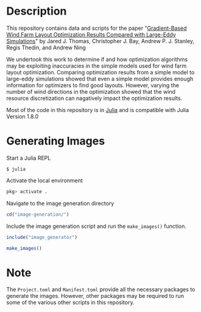 # Description

This repository contains data and scripts for the paper "[Gradient-Based Wind Farm Layout Optimization Results Compared with Large-Eddy Simulations](	
https://doi.org/10.5194/wes-2022-4)" by Jared J. Thomas, Christopher J. Bay, Andrew P. J. Stanley, Regis Thedin, and Andrew Ning

We undertook this work to determine if and how optimization algorithms may be exploiting inaccuracies in the simple models used for wind farm layout optimization. Comparing optimization results from a simple model to large-eddy simulations showed that even a simple model provides enough information for optimizers to find good layouts. However, varying the number of wind directions in the optimization showed that the wind resource discretization can nagatively impact the optimization results.

Most of the code in this repository is in [Julia](https://julialang.org) and is compatible with Julia Version 1.8.0

# Generating Images

Start a Julia REPL

`$ julia`

Activate the local environment

```julia
pkg> activate .
```

Navigate to the image generation directory

```julia
cd("image-generation/")
```

Include the image generation script and run the `make_images()` function.

```julia
include("image_generator")

make_images()
```

# Note
The `Project.toml` and `Manifest.toml` provide all the necessary packages to generate the images. However, other packages may be required to run some of the various other scripts in this repository.